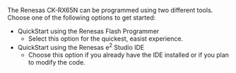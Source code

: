 The Renesas CK-RX65N can be programmed using two different tools.  
Choose one of the following options to get started:

* QuickStart using the Renesas Flash Programmer
  * Select this option for the quickest, easist experience.
* QuickStart using the Renesas e<sup>2</sup> Studio IDE
  * Choose this option if you already have the IDE installed or if you plan to modify the code.
